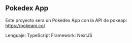 ## Pokedex App

Este proyecto sera un Pokedex App con la API de pokeapi https://pokeapi.co/ 

Lenguaje: TypeScript
Framework: NextJS


